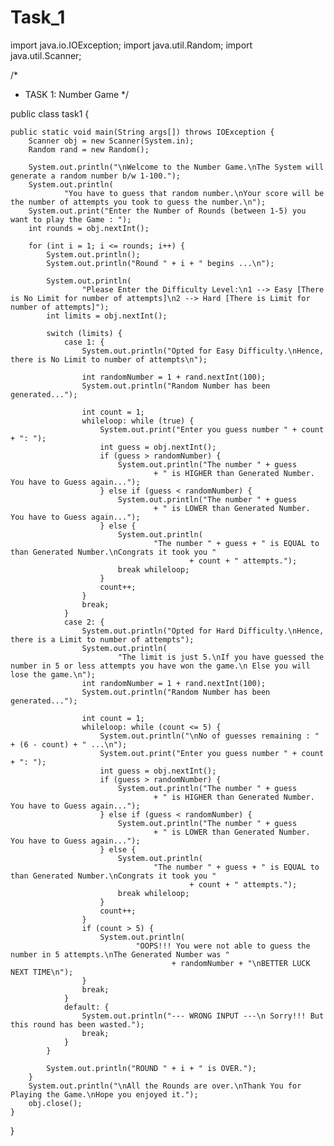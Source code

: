 # Task_1
import java.io.IOException;
import java.util.Random;
import java.util.Scanner;

/*
 * TASK 1: Number Game
 */

public class task1 {

    public static void main(String args[]) throws IOException {
        Scanner obj = new Scanner(System.in);
        Random rand = new Random();

        System.out.println("\nWelcome to the Number Game.\nThe System will generate a random number b/w 1-100.");
        System.out.println(
                "You have to guess that random number.\nYour score will be the number of attempts you took to guess the number.\n");
        System.out.print("Enter the Number of Rounds (between 1-5) you want to play the Game : ");
        int rounds = obj.nextInt();

        for (int i = 1; i <= rounds; i++) {
            System.out.println();
            System.out.println("Round " + i + " begins ...\n");

            System.out.println(
                    "Please Enter the Difficulty Level:\n1 --> Easy [There is No Limit for number of attempts]\n2 --> Hard [There is Limit for number of attempts]");
            int limits = obj.nextInt();

            switch (limits) {
                case 1: {
                    System.out.println("Opted for Easy Difficulty.\nHence, there is No Limit to number of attempts\n");

                    int randomNumber = 1 + rand.nextInt(100);
                    System.out.println("Random Number has been generated...");

                    int count = 1;
                    whileloop: while (true) {
                        System.out.print("Enter you guess number " + count + ": ");
                        int guess = obj.nextInt();
                        if (guess > randomNumber) {
                            System.out.println("The number " + guess
                                    + " is HIGHER than Generated Number. You have to Guess again...");
                        } else if (guess < randomNumber) {
                            System.out.println("The number " + guess
                                    + " is LOWER than Generated Number. You have to Guess again...");
                        } else {
                            System.out.println(
                                    "The number " + guess + " is EQUAL to than Generated Number.\nCongrats it took you "
                                            + count + " attempts.");
                            break whileloop;
                        }
                        count++;
                    }
                    break;
                }
                case 2: {
                    System.out.println("Opted for Hard Difficulty.\nHence, there is a Limit to number of attempts");
                    System.out.println(
                            "The limit is just 5.\nIf you have guessed the number in 5 or less attempts you have won the game.\n Else you will lose the game.\n");
                    int randomNumber = 1 + rand.nextInt(100);
                    System.out.println("Random Number has been generated...");

                    int count = 1;
                    whileloop: while (count <= 5) {
                        System.out.println("\nNo of guesses remaining : " + (6 - count) + " ...\n");
                        System.out.print("Enter you guess number " + count + ": ");
                        int guess = obj.nextInt();
                        if (guess > randomNumber) {
                            System.out.println("The number " + guess
                                    + " is HIGHER than Generated Number. You have to Guess again...");
                        } else if (guess < randomNumber) {
                            System.out.println("The number " + guess
                                    + " is LOWER than Generated Number. You have to Guess again...");
                        } else {
                            System.out.println(
                                    "The number " + guess + " is EQUAL to than Generated Number.\nCongrats it took you "
                                            + count + " attempts.");
                            break whileloop;
                        }
                        count++;
                    }
                    if (count > 5) {
                        System.out.println(
                                "OOPS!!! You were not able to guess the number in 5 attempts.\nThe Generated Number was "
                                        + randomNumber + "\nBETTER LUCK NEXT TIME\n");
                    }
                    break;
                }
                default: {
                    System.out.println("--- WRONG INPUT ---\n Sorry!!! But this round has been wasted.");
                    break;
                }
            }

            System.out.println("ROUND " + i + " is OVER.");
        }
        System.out.println("\nAll the Rounds are over.\nThank You for Playing the Game.\nHope you enjoyed it.");
        obj.close();
    }
}

